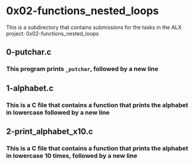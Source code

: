 # 0x02-functions_nested_loops

This is a subdirectory that contains submissions for the tasks in the ALX project: 0x02-functions_nested_loops

## 0-putchar.c
### This program prints `_putchar`, followed by a new line

## 1-alphabet.c
### This is a C file that contains a function that prints the alphabet in lowercase followed by a new line

## 2-print_alphabet_x10.c
### This is a C file that contains a function that prints the alphabet in lowercase 10 times, followed by a new line

